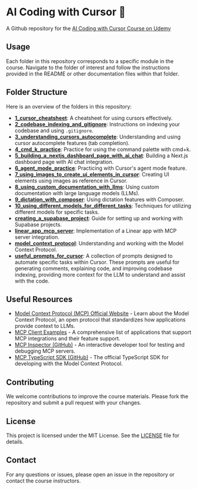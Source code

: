 # AI Coding with Cursor 🚀

A Github repository for the [AI Coding with Cursor Course on Udemy](https://www.udemy.com/course/ai-coding-with-cursor/)

## Usage

Each folder in this repository corresponds to a specific module in the course. Navigate to the folder of interest and follow the instructions provided in the README or other documentation files within that folder.

## Folder Structure

Here is an overview of the folders in this repository:

- [**1_cursor_cheatsheet**](./1_cursor_cheatsheet): A cheatsheet for using cursors effectively.
- [**2_codebase_indexing_and_gitignore**](./2_codebase_indexing_and_gitignore): Instructions on indexing your codebase and using `.gitignore`.
- [**3_understanding_cursors_autocomplete**](./3_understanding_cursors_autocomplete): Understanding and using cursor autocomplete features (tab completion).
- [**4_cmd_k_practice**](./4_cmd_k_practice): Practice for using the command palette with cmd+k.
- [**5_building_a_nextjs_dashboard_page_with_ai_chat**](./5_building_a_nextjs_dashboard_page_with_ai_chat): Building a Next.js dashboard page with AI chat integration.
- [**6_agent_mode_practice**](./6_agent_mode_practice): Practicing with Cursor's agent mode feature.
- [**7_using_images_to_create_ui_elements_in_cursor**](./7_using_images_to_create_ui_elements_in_cursor): Creating UI elements using images as reference in Cursor.
- [**8_using_custom_documentation_with_llms**](./8_using_custom_documentation_with_llms): Using custom documentation with large language models (LLMs).
- [**9_dictation_with_composer**](./9_dictation_with_composer): Using dictation features with Composer.
- [**10_using_different_models_for_different_tasks**](./10_using_different_models_for_different_tasks): Techniques for utilizing different models for specific tasks.
- [**creating_a_supabase_project**](./creating_a_supabase_project): Guide for setting up and working with Supabase projects.
- [**linear_app_mcp_server**](./linear_app_mcp_server): Implementation of a Linear app with MCP server integration.
- [**model_context_protocol**](./model_context_protocol): Understanding and working with the Model Context Protocol.
- [**useful_prompts_for_cursor**](./useful_prompts_for_cursor): A collection of prompts designed to automate specific tasks within Cursor. These prompts are useful for generating comments, explaining code, and improving codebase indexing, providing more context for the LLM to understand and assist with the code.

## Useful Resources

- [Model Context Protocol (MCP) Official Website](https://modelcontextprotocol.io/) - Learn about the Model Context Protocol, an open protocol that standardizes how applications provide context to LLMs.
- [MCP Client Examples](https://modelcontextprotocol.io/llms-full.txt) - A comprehensive list of applications that support MCP integrations and their feature support.
- [MCP Inspector (GitHub)](https://github.com/modelcontextprotocol/inspector) - An interactive developer tool for testing and debugging MCP servers.
- [MCP TypeScript SDK (GitHub)](https://github.com/modelcontextprotocol/typescript-sdk) - The official TypeScript SDK for developing with the Model Context Protocol.

## Contributing

We welcome contributions to improve the course materials. Please fork the repository and submit a pull request with your changes.

## License

This project is licensed under the MIT License. See the [LICENSE](LICENSE) file for details.

## Contact

For any questions or issues, please open an issue in the repository or contact the course instructors.
